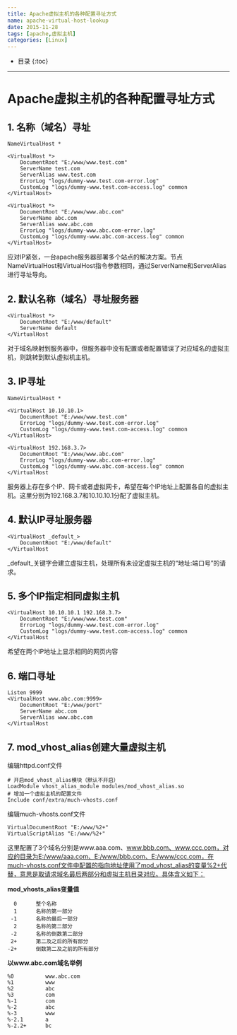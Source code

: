 ```yaml
---
title: Apache虚拟主机的各种配置寻址方式
name: apache-virtual-host-lookup
date: 2015-11-28
tags: [apache,虚拟主机]
categories: [Linux]
---
```


* 目录
{:toc}

---

# Apache虚拟主机的各种配置寻址方式

## 1. 名称（域名）寻址

```
NameVirtualHost *

<VirtualHost *>
    DocumentRoot "E:/www/www.test.com"
    ServerName test.com
    ServerAlias www.test.com
    ErrorLog "logs/dummy-www.test.com-error.log"
    CustomLog "logs/dummy-www.test.com-access.log" common
</VirtualHost>

<VirtualHost *>
    DocumentRoot "E:/www/www.abc.com"
    ServerName abc.com
    ServerAlias www.abc.com
    ErrorLog "logs/dummy-www.abc.com-error.log"
    CustomLog "logs/dummy-www.abc.com-access.log" common
</VirtualHost>
```

应对IP紧张，一台apache服务器部署多个站点的解决方案。节点NameVirtualHost和VirtualHost指令参数相同，通过ServerName和ServerAlias进行寻址导向。

## 2. 默认名称（域名）寻址服务器

```
<VirtualHost *>
    DocumentRoot "E:/www/default"
    ServerName default
</VirtualHost
```

对于域名映射到服务器中，但服务器中没有配置或者配置错误了对应域名的虚拟主机，则跳转到默认虚拟机主机。

## 3. IP寻址

```
NameVirtualHost *

<VirtualHost 10.10.10.1>
    DocumentRoot "E:/www/www.test.com"
    ErrorLog "logs/dummy-www.test.com-error.log"
    CustomLog "logs/dummy-www.test.com-access.log" common
</VirtualHost>

<VirtualHost 192.168.3.7>
    DocumentRoot "E:/www/www.abc.com"
    ErrorLog "logs/dummy-www.abc.com-error.log"
    CustomLog "logs/dummy-www.abc.com-access.log" common
</VirtualHost
```

服务器上存在多个IP、网卡或者虚拟网卡，希望在每个IP地址上配置各自的虚拟主机。这里分别为192.168.3.7和10.10.10.1分配了虚拟主机。

## 4. 默认IP寻址服务器

```
<VirtualHost _default_>
    DocumentRoot "E:/www/default"
</VirtualHost
```

_default_关键字会建立虚拟主机，处理所有未设定虚拟主机的“地址:端口号”的请求。

## 5. 多个IP指定相同虚拟主机

```
<VirtualHost 10.10.10.1 192.168.3.7>
    DocumentRoot "E:/www/www.test.com"
    ErrorLog "logs/dummy-www.test.com-error.log"
    CustomLog "logs/dummy-www.test.com-access.log" common
</VirtualHost
```

希望在两个IP地址上显示相同的网页内容

## 6. 端口寻址

```
Listen 9999
<VirtualHost www.abc.com:9999>
    DocumentRoot "E:/www/port"
    ServerName abc.com
    ServerAlias www.abc.com
</VirtualHost
```

## 7. mod_vhost_alias创建大量虚拟主机

编辑httpd.conf文件

```
# 开启mod_vhost_alias模块（默认不开启）
LoadModule vhost_alias_module modules/mod_vhost_alias.so
# 增加一个虚拟主机的配置文件
Include conf/extra/much-vhosts.conf
```

编辑much-vhosts.conf文件

```
VirtualDocumentRoot "E:/www/%2+"
VirtualScriptAlias "E:/www/%2+"
```

这里配置了3个域名分别是www.aaa.com、www.bbb.com、www.ccc.com，对应的目录为E:/www/aaa.com、E:/www/bbb.com、E:/www/ccc.com，在much-vhosts.conf文件中配置的指向地址使用了mod_vhost_alias的变量%2+代替，意思是取请求域名最后两部分和虚拟主机目录对应。具体含义如下：

**mod_vhosts_alias变量值**

```
  0      整个名称
  1      名称的第一部分
 -1      名称的最后一部分
  2      名称的第二部分
 -2      名称的倒数第二部分
 2+      第二及之后的所有部分
-2+      倒数第二及之前的所有部分
```

**以www.abc.com域名举例**

```
%0			www.abc.com
%1			www
%2			abc
%3			com
%-1			com
%-2			abc
%-3			www
%-2.1		a
%-2.2+		bc
```
